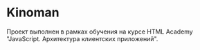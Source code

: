 # Kinoman
Проект выполнен в рамках обучения на курсе HTML Academy "JavaScript. Архитектура клиентских приложений".
